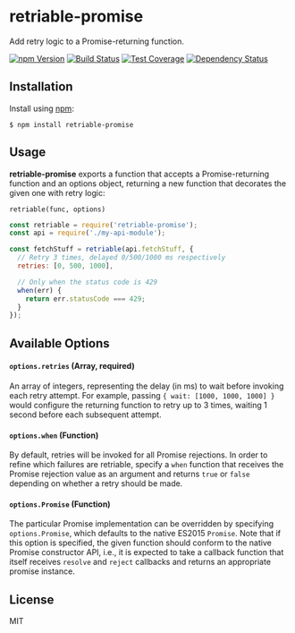 # retriable-promise

Add retry logic to a Promise-returning function.

[![npm Version][npm-badge]][npm]
[![Build Status][build-badge]][build-status]
[![Test Coverage][coverage-badge]][coverage-result]
[![Dependency Status][dep-badge]][dep-status]

## Installation

Install using [npm][]:

    $ npm install retriable-promise

## Usage

__retriable-promise__ exports a function that accepts a Promise-returning
function and an options object, returning a new function that decorates the
given one with retry logic:

    retriable(func, options)

```js
const retriable = require('retriable-promise');
const api = require('./my-api-module');

const fetchStuff = retriable(api.fetchStuff, {
  // Retry 3 times, delayed 0/500/1000 ms respectively
  retries: [0, 500, 1000],

  // Only when the status code is 429
  when(err) {
    return err.statusCode === 429;
  }
});
```

## Available Options

#### `options.retries` (Array, required)

An array of integers, representing the delay (in ms) to wait before invoking
each retry attempt. For example, passing `{ wait: [1000, 1000, 1000] }` would
configure the returning function to retry up to 3 times, waiting 1 second
before each subsequent attempt.

#### `options.when` (Function)

By default, retries will be invoked for all Promise rejections. In order to
refine which failures are retriable, specify a `when` function that receives
the Promise rejection value as an argument and returns `true` or `false`
depending on whether a retry should be made.

#### `options.Promise` (Function)

The particular Promise implementation can be overridden by specifying
`options.Promise`, which defaults to the native ES2015 `Promise`. Note that if
this option is specified, the given function should conform to the native
Promise constructor API, i.e., it is expected to take a callback function that
itself receives `resolve` and `reject` callbacks and returns an appropriate
promise instance.

## License

MIT

[build-badge]: https://img.shields.io/travis/jimf/retriable-promise/master.svg
[build-status]: https://travis-ci.org/jimf/retriable-promise
[npm-badge]: https://img.shields.io/npm/v/retriable-promise.svg
[npm]: https://www.npmjs.org/package/retriable-promise
[coverage-badge]: https://img.shields.io/coveralls/jimf/retriable-promise.svg
[coverage-result]: https://coveralls.io/r/jimf/retriable-promise
[dep-badge]: https://img.shields.io/david/jimf/retriable-promise.svg
[dep-status]: https://david-dm.org/jimf/retriable-promise
